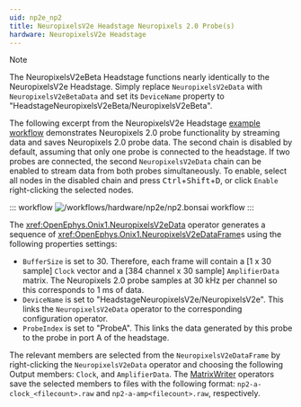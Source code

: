 ```yaml
---
uid: np2e_np2
title: NeuropixelsV2e Headstage Neuropixels 2.0 Probe(s)
hardware: NeuropixelsV2e Headstage
---
```


> [!NOTE] 
> The NeuropixelsV2eBeta Headstage functions nearly identically to the NeuropixelsV2e Headstage. Simply replace
> `NeuropixelsV2eData` with `NeuropixelsV2eBetaData` and set its `DeviceName` property to
> "HeadstageNeuropixelsV2eBeta/NeuropixelsV2eBeta". 

The following excerpt from the NeuropixelsV2e Headstage [example workflow](xref:np2e) demonstrates Neuropixels 2.0 probe
functionality by streaming data and saves Neuropixels 2.0 probe data. The second chain is disabled by default, assuming
that only one probe is connected to the headstage. If two probes are connected, the second `NeuropixelsV2eData` chain
can be enabled to stream data from both probes simultaneously. To enable, select all nodes in the disabled chain and
press <kbd>Ctrl</kbd>+<kbd>Shift</kbd>+<kbd>D</kbd>, or click `Enable` right-clicking the selected nodes.

::: workflow
![/workflows/hardware/np2e/np2.bonsai workflow](../../../workflows/hardware/np2e/np2.bonsai)
:::

The <xref:OpenEphys.Onix1.NeuropixelsV2eData> operator generates a sequence of
<xref:OpenEphys.Onix1.NeuropixelsV2eDataFrame>s using the following properties settings:
- `BufferSize` is set to 30. Therefore, each frame will contain a [1 x 30 sample] `Clock` vector and a [384 channel x 30
  sample] `AmplifierData` matrix. The Neuropixels 2.0 probe samples at 30 kHz per channel so this corresponds to 1 ms of
  data.
- `DeviceName` is set to "HeadstageNeuropixelsV2e/NeuropixelsV2e". This links the `NeuropixelsV2eData` operator to the
  corresponding configuration operator. 
- `ProbeIndex` is set to "ProbeA". This links the data generated by this probe to the probe in port A of the headstage. 

The relevant members are selected from the `NeuropixelsV2eDataFrame` by right-clicking the `NeuropixelsV2eData`
operator and choosing the following Output members: `Clock`, and `AmplifierData`. The
[MatrixWriter](xref:Bonsai.Dsp.MatrixWriter) operators save the selected members to
files with the following format: `np2-a-clock_<filecount>.raw` and `np2-a-amp<filecount>.raw`, respectively.
